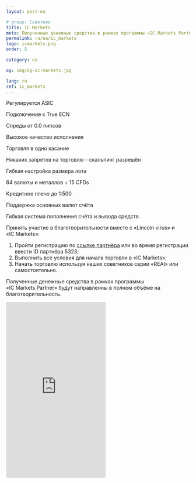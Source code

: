 ```yaml
---
layout: post-ea

# group: Cоветник
title: IC Markets
meta: Полученные денежные средства в рамках программы «IC Markets Partner» будут направленны в полном объёме на благотворительность.
permalink: ru/ea/ic_markets
logo: icmarkets.png
order: 5

category: ea

og: img/og-ic-markets.jpg

lang: ru
ref: ic_markets
---
```


Регулируется ASIC

Подключение к True ECN

Спреды от 0.0 пипсов

Высокое качество исполнения

Торговля в одно касание

Никаких запретов на торговлю - скальпинг разрешён

Гибкая настройка размера лота

64 валюты и металлов + 15 CFDs

Кредитное плечо до 1:500

Поддержка основных валют счёта

Гибкая система пополнения счёта и вывода средств

Принять участие в благотворительности вместе с «Lincoln virus» и «IC Markets»:

  1. Пройти регистрацию по <a href="https://www.icmarkets.com/?camp=5323" target="_blank">ссылке партнёра</a> или во время регистрации ввести ID партнёра 5323;
  2. Выполнить все условия для начала торговли в «IC Markets»;
  3. Начать торговлю используя наших советников серии «REAl» или самостоятельно.

Полученные денежные средства в рамках программы «IC Markets Partner» будут направленны в полном объёме на благотворительность.

<iframe src="https://secure.icmarkets.com//Partner/Widget/PriceWidgetWhite/5323"width="273"frameborder="0"height="480"></iframe>

